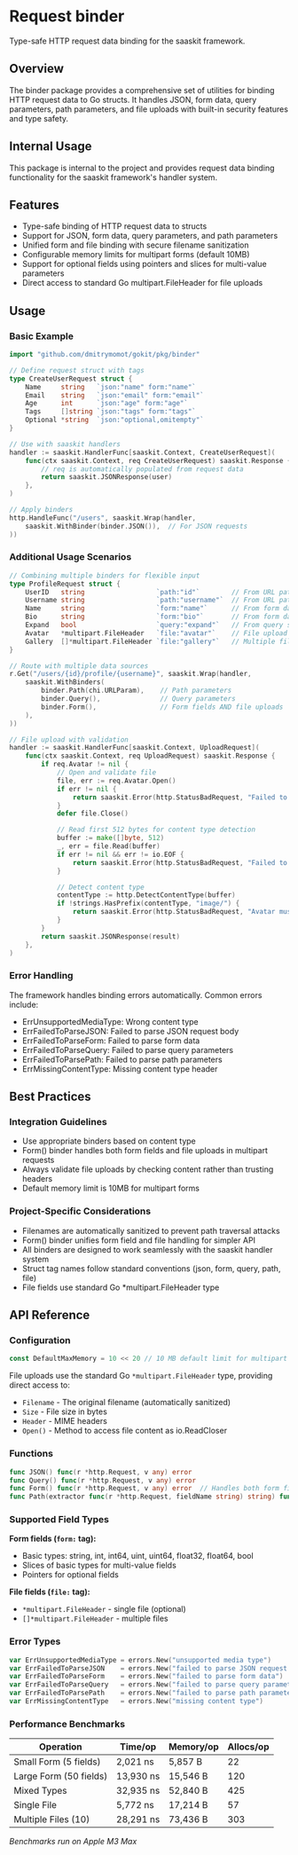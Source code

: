 # Request binder

Type-safe HTTP request data binding for the saaskit framework.

## Overview

The binder package provides a comprehensive set of utilities for binding HTTP request data to Go structs. It handles JSON, form data, query parameters, path parameters, and file uploads with built-in security features and type safety.

## Internal Usage

This package is internal to the project and provides request data binding functionality for the saaskit framework's handler system.

## Features

- Type-safe binding of HTTP request data to structs
- Support for JSON, form data, query parameters, and path parameters
- Unified form and file binding with secure filename sanitization
- Configurable memory limits for multipart forms (default 10MB)
- Support for optional fields using pointers and slices for multi-value parameters
- Direct access to standard Go multipart.FileHeader for file uploads

## Usage

### Basic Example

```go
import "github.com/dmitrymomot/gokit/pkg/binder"

// Define request struct with tags
type CreateUserRequest struct {
    Name     string   `json:"name" form:"name"`
    Email    string   `json:"email" form:"email"`
    Age      int      `json:"age" form:"age"`
    Tags     []string `json:"tags" form:"tags"`
    Optional *string  `json:"optional,omitempty"`
}

// Use with saaskit handlers
handler := saaskit.HandlerFunc[saaskit.Context, CreateUserRequest](
    func(ctx saaskit.Context, req CreateUserRequest) saaskit.Response {
        // req is automatically populated from request data
        return saaskit.JSONResponse(user)
    },
)

// Apply binders
http.HandleFunc("/users", saaskit.Wrap(handler,
    saaskit.WithBinder(binder.JSON()),  // For JSON requests
))
```

### Additional Usage Scenarios

```go
// Combining multiple binders for flexible input
type ProfileRequest struct {
    UserID   string                  `path:"id"`        // From URL path
    Username string                  `path:"username"`  // From URL path
    Name     string                  `form:"name"`      // From form data
    Bio      string                  `form:"bio"`       // From form data
    Expand   bool                    `query:"expand"`   // From query string
    Avatar   *multipart.FileHeader   `file:"avatar"`    // File upload (optional)
    Gallery  []*multipart.FileHeader `file:"gallery"`   // Multiple files
}

// Route with multiple data sources
r.Get("/users/{id}/profile/{username}", saaskit.Wrap(handler,
    saaskit.WithBinders(
        binder.Path(chi.URLParam),    // Path parameters
        binder.Query(),               // Query parameters
        binder.Form(),                // Form fields AND file uploads
    ),
))

// File upload with validation
handler := saaskit.HandlerFunc[saaskit.Context, UploadRequest](
    func(ctx saaskit.Context, req UploadRequest) saaskit.Response {
        if req.Avatar != nil {
            // Open and validate file
            file, err := req.Avatar.Open()
            if err != nil {
                return saaskit.Error(http.StatusBadRequest, "Failed to open file")
            }
            defer file.Close()

            // Read first 512 bytes for content type detection
            buffer := make([]byte, 512)
            _, err = file.Read(buffer)
            if err != nil && err != io.EOF {
                return saaskit.Error(http.StatusBadRequest, "Failed to read file")
            }

            // Detect content type
            contentType := http.DetectContentType(buffer)
            if !strings.HasPrefix(contentType, "image/") {
                return saaskit.Error(http.StatusBadRequest, "Avatar must be an image")
            }
        }
        return saaskit.JSONResponse(result)
    },
)
```

### Error Handling

The framework handles binding errors automatically.
Common errors include:

- ErrUnsupportedMediaType: Wrong content type
- ErrFailedToParseJSON: Failed to parse JSON request body
- ErrFailedToParseForm: Failed to parse form data
- ErrFailedToParseQuery: Failed to parse query parameters
- ErrFailedToParsePath: Failed to parse path parameters
- ErrMissingContentType: Missing content type header

## Best Practices

### Integration Guidelines

- Use appropriate binders based on content type
- Form() binder handles both form fields and file uploads in multipart requests
- Always validate file uploads by checking content rather than trusting headers
- Default memory limit is 10MB for multipart forms

### Project-Specific Considerations

- Filenames are automatically sanitized to prevent path traversal attacks
- Form() binder unifies form field and file handling for simpler API
- All binders are designed to work seamlessly with the saaskit handler system
- Struct tag names follow standard conventions (json, form, query, path, file)
- File fields use standard Go \*multipart.FileHeader type

## API Reference

### Configuration

```go
const DefaultMaxMemory = 10 << 20 // 10 MB default limit for multipart forms
```

File uploads use the standard Go `*multipart.FileHeader` type, providing direct access to:

- `Filename` - The original filename (automatically sanitized)
- `Size` - File size in bytes
- `Header` - MIME headers
- `Open()` - Method to access file content as io.ReadCloser

### Functions

```go
func JSON() func(r *http.Request, v any) error
func Query() func(r *http.Request, v any) error
func Form() func(r *http.Request, v any) error  // Handles both form fields and file uploads
func Path(extractor func(r *http.Request, fieldName string) string) func(r *http.Request, v any) error
```

### Supported Field Types

**Form fields (`form:` tag):**

- Basic types: string, int, int64, uint, uint64, float32, float64, bool
- Slices of basic types for multi-value fields
- Pointers for optional fields

**File fields (`file:` tag):**

- `*multipart.FileHeader` - single file (optional)
- `[]*multipart.FileHeader` - multiple files

### Error Types

```go
var ErrUnsupportedMediaType = errors.New("unsupported media type")
var ErrFailedToParseJSON    = errors.New("failed to parse JSON request body")
var ErrFailedToParseForm    = errors.New("failed to parse form data")
var ErrFailedToParseQuery   = errors.New("failed to parse query parameters")
var ErrFailedToParsePath    = errors.New("failed to parse path parameters")
var ErrMissingContentType   = errors.New("missing content type")
```

### Performance Benchmarks

| Operation              | Time/op   | Memory/op | Allocs/op |
| ---------------------- | --------- | --------- | --------- |
| Small Form (5 fields)  | 2,021 ns  | 5,857 B   | 22        |
| Large Form (50 fields) | 13,930 ns | 15,546 B  | 120       |
| Mixed Types            | 32,935 ns | 52,840 B  | 425       |
| Single File            | 5,772 ns  | 17,214 B  | 57        |
| Multiple Files (10)    | 28,291 ns | 73,436 B  | 303       |

_Benchmarks run on Apple M3 Max_
